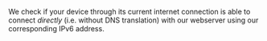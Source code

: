 We check if your device through its current internet connection is able to 
connect *directly* (i.e. without DNS translation) with our webserver using 
our corresponding IPv6 address.
